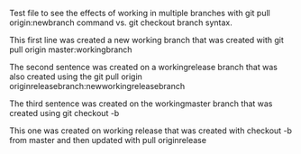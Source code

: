Test file to see the effects of working in multiple branches with git pull origin:newbranch command vs. git checkout branch syntax.

This first line was created a new working branch that was created with git pull origin master:workingbranch

The second sentence was created on a workingrelease branch that was also created using the git pull origin originreleasebranch:newworkingreleasebranch

The third sentence was created on the workingmaster branch that was created using git checkout -b

This one was created on working release that was created with checkout -b from master and then updated with pull originrelease

